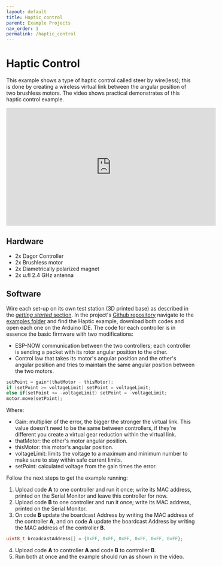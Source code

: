 ```yaml
---
layout: default
title: Haptic control
parent: Example Projects
nav_order: 1
permalink: /haptic_control
---
```


# Haptic Control

This example shows a type of haptic control called steer by wire(less); this is done by creating a wireless virtual link between the angular position of two brushless motors. The video shows practical demonstrates of this haptic control example.

<iframe width="560" height="315" src="https://www.youtube.com/embed/DDW3rwI5KEI" frameborder="0" allow="autoplay; encrypted-media" allowfullscreen></iframe>

## Hardware

- 2x Dagor Controller
- 2x Brushless motor
- 2x Diametrically polarized magnet
- 2x u.fl 2.4 GHz antenna

## Software

Wire each set-up on its own test station (3D printed base) as described in the [*getting started* section](https://bydagor.github.io/Dagor-Brushless-Controller/getting_started). In the project's [Github repository](https://github.com/byDagor/Dagor-Brushless-Controller) navigate to the [examples folder](https://github.com/byDagor/Dagor-Brushless-Controller/tree/master/Examples) and find the Haptic example, download both codes and open each one on the Arduino IDE. The code for each controller is in essence the basic firmware with two modifications:

- ESP-NOW communication between the two controllers; each controller is sending a packet with its rotor angular position to the other.
- Control law that takes its motor's angular position and the other's angular position and tries to maintain the same angular position between the two motors.

```c++
setPoint = gain*(thatMotor - thisMotor);
if (setPoint >= voltageLimit) setPoint = voltageLimit;
else if(setPoint <= -voltageLimit) setPoint = -voltageLimit;
motor.move(setPoint);
```

Where:

- Gain: multiplier of the error, the bigger the stronger the virtual link. This value doesn't need to be the same between controllers, if they're different you create a virtual gear reduction within the virtual link.
- thatMotor: the other's motor angular position.
- thisMotor: this motor's angular position.
- voltageLimit: limits the voltage to a maximum and minimum number to make sure to stay within safe current limits.
- setPoint: calculated voltage from the gain times the error.

Follow the next steps to get the example running:

1. Upload code **A** to one controller and run it once; write its MAC address, printed on the Serial Monitor and leave this controller for now.
2. Upload code **B** to one controller and run it once; write its MAC address, printed on the Serial Monitor.
3. On code **B** update the boardcast Address by writing the MAC address of the controller **A**, and on code **A** update the boardcast Address by writing the MAC address of the controller **B**.

```c++
uint8_t broadcastAddress[] = {0xFF, 0xFF, 0xFF, 0xFF, 0xFF, 0xFF};
```

4. Upload code **A** to controller **A** and code **B** to controller **B**.
5. Run both at once and the example should run as shown in the video.
